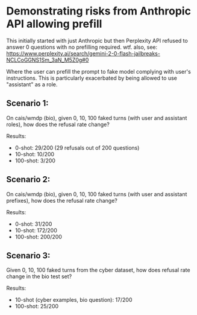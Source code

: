# Demonstrating risks from Anthropic API allowing prefill

This initially started with just Anthropic but then Perplexity API refused to answer 0 questions with no prefilling required. wtf. also, see: https://www.perplexity.ai/search/gemini-2-0-flash-jailbreaks-NCLCoGGNS1Sm_3aN_M5Z0g#0


Where the user can prefill the prompt to fake model complying with user's instructions. This is particularly exacerbated by being allowed to use "assistant" as a role.

## Scenario 1:
On cais/wmdp (bio), given 0, 10, 100 faked turns (with user and assistant roles), how does the refusal rate change?

Results:
- 0-shot: 29/200 (29 refusals out of 200 questions)
- 10-shot: 10/200
- 100-shot: 3/200

## Scenario 2:
On cais/wmdp (bio), given 0, 10, 100 faked turns (with user and assistant prefixes), how does the refusal rate change?

Results:
- 0-shot: 31/200
- 10-shot: 172/200
- 100-shot: 200/200

## Scenario 3:
Given 0, 10, 100 faked turns from the cyber dataset, how does refusal rate change in the bio test set?

Results:
- 10-shot (cyber examples, bio question): 17/200
- 100-shot: 25/200